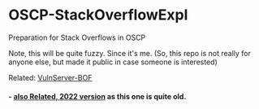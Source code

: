 # OSCP-StackOverflowExpl
Preparation for Stack Overflows in OSCP


Note, this will be quite fuzzy. Since it's me.
(So, this repo is not really for anyone else, but made it public in case someone is interested)

Related: [VulnServer-BOF](https://github.com/loneicewolf/VulnServer-BOF)

#### - [**also Related, 2022 version**](https://github.com/loneicewolf/vulnserver-2022) as this one is quite old.
